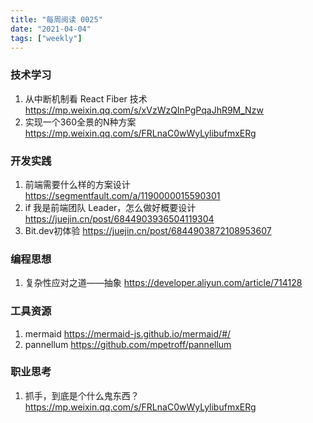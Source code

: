 ```yaml
---
title: "每周阅读 0025"
date: "2021-04-04"
tags: ["weekly"]
---
```


### 技术学习
1. 从中断机制看 React Fiber 技术 https://mp.weixin.qq.com/s/xVzWzQInPgPqaJhR9M_Nzw
2. 实现一个360全景的N种方案 https://mp.weixin.qq.com/s/FRLnaC0wWyLylibufmxERg

### 开发实践
1. 前端需要什么样的方案设计 https://segmentfault.com/a/1190000015590301
2. if 我是前端团队 Leader，怎么做好概要设计 https://juejin.cn/post/6844903936504119304
3. Bit.dev初体验 https://juejin.cn/post/6844903872108953607

### 编程思想
1. 复杂性应对之道——抽象 https://developer.aliyun.com/article/714128

### 工具资源
1. mermaid https://mermaid-js.github.io/mermaid/#/
2. pannellum https://github.com/mpetroff/pannellum

### 职业思考
1. 抓手，到底是个什么鬼东西？ https://mp.weixin.qq.com/s/FRLnaC0wWyLylibufmxERg



